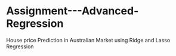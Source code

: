 # Assignment---Advanced-Regression
House price Prediction in Australian Market using Ridge and Lasso Regression
